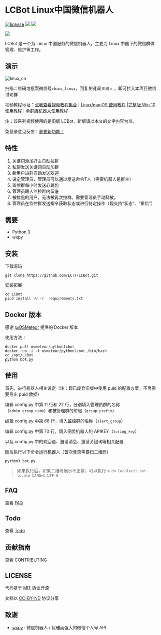 # LCBot Linux中国微信机器人

[![license](https://img.shields.io/github/license/mashape/apistatus.svg)](https://github.com/bestony/LCBot/blob/master/LICENSE) ![](https://img.shields.io/badge/Language-Python-blue.svg) ![](https://img.shields.io/badge/Python-3.X-red.svg)

![](https://postimg.aliavv.com/mbp/b69eb.png)

LCBot 是一个为 Linux 中国服务的微信机器人，主要为 Linux 中国下的微信群做管理、维护等工作。

##  演示
![linux_cn](https://ooo.0o0.ooo/2017/06/26/5950e555835b2.png)

扫描二维码或搜索微信号`china_linux`，回复关键词 `机器人` ，即可拉入本项目微信讨论群

视频教程地址：[点我查看视频教程集合](http://dwz.cn/lcbot) | [Linux/macOS 使用教程](https://v.qq.com/x/page/k03996ry5o1.html) |[完整版 Win 10 使用教程](https://v.qq.com/x/page/y03990en5qu.html) | [单群版机器人使用教程](https://v.qq.com/x/page/p05007bqjv1.html)

注：该系列视频使用的是旧版 LCBot，新版请以本文的文字内容为准。

免登录意见反馈：[我要新功能！](https://wj.qq.com/s/1334670/bb03/)

## 特性

1. 关键词添加好友自动拉群
2. 私聊发送关键词自动加群
3. 新用户进群自动发送欢迎
4. 设定管理员，管理员可以通过发送命令T人（需要机器人是群主）
5. 监控群每小时发送心跳包
6. 管理员踢人监控群内留底
7. 被拉黑的用户，无法被再次拉群。需要管理员手动释放。
8. 管理员在监控群发送指令获取状态或进行特定操作（现支持“状态”、“重启”）

## 需要
- Python 3
- wxpy

## 安装
下载源码
```
git clone https://github.com/LCTT/LCBot.git
```
安装拓展
```
cd LCBot
pip3 install -U -r  requirements.txt
```
## Docker 版本
感谢 [@OSMeteor](https://github.com/OSMeteor/pythonlcbot) 提供的 Docker 版本

使用方法：

```
docker pull osmeteor/pythonlcbot
docker run -i -t osmeteor/pythonlcbot /bin/bash
cd /opt/LCBot
python bot.py
```

## 使用
首先，进行机器人相关设定（注：现已废弃旧版中使用 puid 的配置方案，不再需要导出 puid 数据）

编辑 config.py 中第 11 行和 22 行，分别填入管理员群的名称（`admin_group_name`）和被管理群的前缀（`group_prefix`）

编辑 config.py 中第 68 行，填入监控群的名称（`alert_group`）

编辑 config.py 中第 70 行，填入图灵机器人的 APIKEY（`turing_key`）

以及 config.py 中的欢迎语、邀请消息、邀请关键词等相关配置

随后执行以下命令运行机器人（首次登录需要扫二维码）
```
python3 bot.py
```

> 如果执行后，如果二维码展示不正常，可以执行 `sudo localectl set-locale LANG=C.UTF-8`

## FAQ
查看 [FAQ](https://github.com/LCTT/LCBot/wiki/FAQ)
## Todo

查看 [Todo](TODO.md)

## 贡献指南

查看 [CONTRIBUTING](CONTRIBUTING.md)

## LICENSE

代码基于 [MIT](LICENSE) 协议开源

文档以 [CC-BY-ND](https://creativecommons.org/licenses/by-nd/4.0/) 协议分享

## 致谢

- [wxpy](https://github.com/youfou/wxpy) : 微信机器人 / 优雅而强大的微信个人号 API
